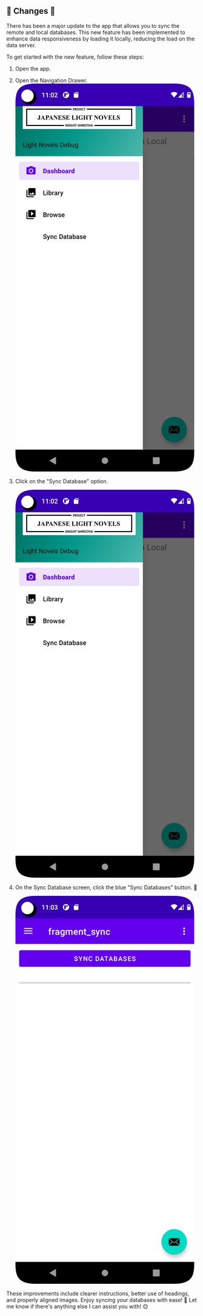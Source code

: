 ## 🎉 Changes 🎉

There has been a major update to the app that allows you to sync the remote and local databases. This new feature has been implemented to enhance data responsiveness by loading it locally, reducing the load on the data server.

To get started with the new feature, follow these steps:

1. Open the app.
2. Open the Navigation Drawer.
   ![Navigation Drawer](images/v1.0.0_app_drawer.png)

3. Click on the "Sync Database" option.

   ![Navigation Drawer](images/v1.0.0_app_drawer.png)

4. On the Sync Database screen, click the blue "Sync Databases" button. 💙

   ![Sync Databases](images/v1.0.0_syncDB.png)

These improvements include clearer instructions, better use of headings, and properly aligned images. Enjoy syncing your databases with ease! 🎉 Let me know if there's anything else I can assist you with! 😊
